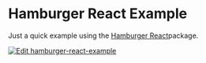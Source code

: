 # Hamburger React Example

Just a quick example using the [Hamburger React](https://github.com/luukdv/hamburger-react)package.

[![Edit hamburger-react-example](https://codesandbox.io/static/img/play-codesandbox.svg)](https://codesandbox.io/s/hamburger-react-example-0ufsb?fontsize=14&hidenavigation=1&theme=dark)
